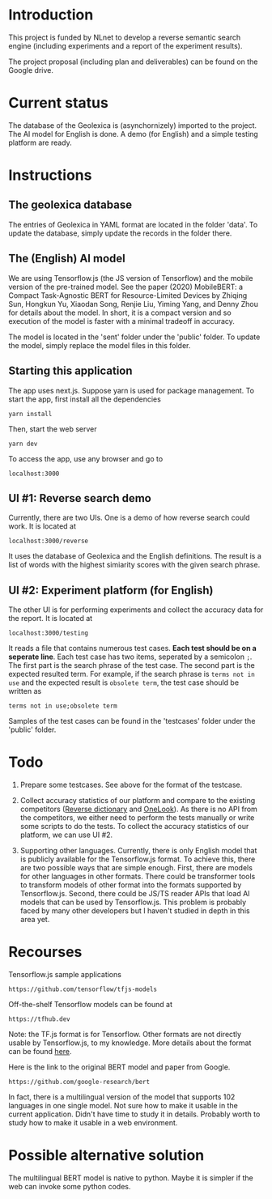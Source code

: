 # Introduction

This project is funded by NLnet to develop a reverse semantic search engine (including experiments and a report of the experiment results).

The project proposal (including plan and deliverables) can be found on the Google drive.

# Current status

The database of the Geolexica is (asynchornizely) imported to the project. The AI model for English is done. A demo (for English) and a simple testing platform are ready.

# Instructions

## The geolexica database

The entries of Geolexica in YAML format are located in the folder 'data'. To update the database, simply update the records in the folder there.

## The (English) AI model

We are using Tensorflow.js (the JS version of Tensorflow) and the mobile version of the pre-trained model. See the paper (2020) MobileBERT: a Compact Task-Agnostic BERT for Resource-Limited Devices by Zhiqing Sun, Hongkun Yu, Xiaodan Song, Renjie Liu, Yiming Yang, and Denny Zhou for details about the model. In short, it is a compact version and so execution of the model is faster with a minimal tradeoff in accuracy.

The model is located in the 'sent' folder under the 'public' folder. To update the model, simply replace the model files in this folder.

## Starting this application

The app uses next.js. Suppose yarn is used for package management. To start the app, first install all the dependencies

```
yarn install
```

Then, start the web server

```
yarn dev
```

To access the app, use any browser and go to

```
localhost:3000
```

## UI #1: Reverse search demo

Currently, there are two UIs. One is a demo of how reverse search could work. It is located at

```
localhost:3000/reverse
```

It uses the database of Geolexica and the English definitions. The result is a list of words with the highest simiarity scores with the given search phrase.

## UI #2: Experiment platform (for English)

The other UI is for performing experiments and collect the accuracy data for the report. It is located at

```
localhost:3000/testing
```

It reads a file that contains numerous test cases. **Each test should be on a seperate line**. Each test case has two items, seperated by a semicolon ``;``. The first part is the search phrase of the test case. The second part is the expected resulted term. For example, if the search phrase is `terms not in use` and the expected result is `obsolete term`, the test case should be written as

```
terms not in use;obsolete term
```

Samples of the test cases can be found in the 'testcases' folder under the 'public' folder.

# Todo

1. Prepare some testcases. See above for the format of the testcase.

1. Collect accuracy statistics of our platform and compare to the existing competitors ([Reverse dictionary](https://reversedictionary.org/) and [OneLook](https://www.onelook.com/reverse-dictionary.shtml)). As there is no API from the competitors, we either need to perform the tests manually or write some scripts to do the tests. To collect the accuracy statistics of our platform, we can use UI #2.


1. Supporting other languages. Currently, there is only English model that is publicly available for the Tensorflow.js format. To achieve this, there are two possible ways that are simple enough. First, there are models for other languages in other formats. There could be transformer tools to transform models of other format into the formats supported by Tensorflow.js. Second, there could be JS/TS reader APIs that load AI models that can be used by Tensorflow.js. This problem is probably faced by many other developers but I haven't studied in depth in this area yet.

# Recourses

Tensorflow.js sample applications

```
https://github.com/tensorflow/tfjs-models
```

Off-the-shelf Tensorflow models can be found at

```
https://tfhub.dev
```

Note: the TF.js format is for Tensorflow. Other formats are not directly usable by Tensorflow.js, to my knowledge. More details about the format can be found [here](https://www.tensorflow.org/hub/model_formats).


Here is the link to the original BERT model and paper from Google.
```
https://github.com/google-research/bert
```

In fact, there is a multilingual version of the model that supports 102 languages in one single model. Not sure how to make it usable in the current application. Didn't have time to study it in details. Probably worth to study how to make it usable in a web environment.

# Possible alternative solution

The multilingual BERT model is native to python. Maybe it is simpler if the web can invoke some python codes.
